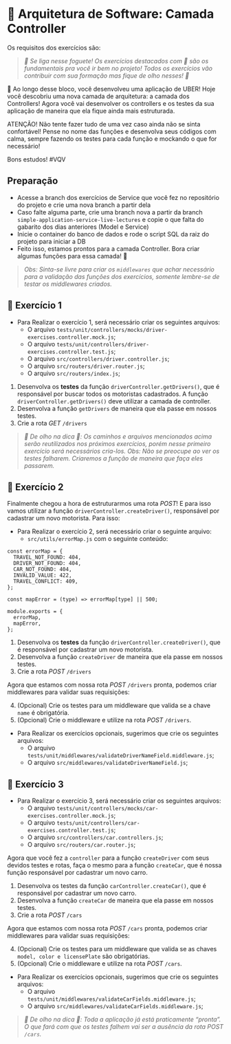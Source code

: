 # :pencil: Arquitetura de Software: Camada Controller



Os requisitos dos exercícios são:

> _🚀 Se liga nesse foguete!_
> _Os exercícios destacados com 🚀 são os fundamentais pra você ir bem no projeto! Todos os exercícios vão contribuir com sua formação mas fique de olho nesses! 👀_

🚀 Ao longo desse bloco, você desenvolveu uma aplicação de UBER! Hoje você descobriu uma nova camada de arquitetura: a camada dos Controllers! Agora você vai desenvolver os controllers e os testes da sua aplicação de maneira que ela fique ainda mais estruturada.

ATENÇÃO! Não tente fazer tudo de uma vez caso ainda não se sinta confortável! Pense no nome das funções e desenvolva seus códigos com calma, sempre fazendo os testes para cada função e mockando o que for necessário!

Bons estudos! #VQV

## Preparação

- Acesse a branch dos exercícios de Service que você fez no repositório do projeto e crie uma nova branch a partir dela
- Caso falte alguma parte, crie uma branch nova a partir da branch `simple-application-service-live-lectures` e copie o que falta do gabarito dos dias anteriores (Model e Service)
- Inicie o container do banco de dados e rode o script SQL da raiz do projeto para iniciar a DB
- Feito isso, estamos prontos para a camada Controller. Bora criar algumas funções para essa camada! 🚀

> _Obs: Sinta-se livre para criar os `middlewares` que achar necessário para a validação das funções dos exercícios, somente lembre-se de testar os middlewares criados._

## 🚀 Exercício 1

- Para Realizar o exercício 1, será necessário criar os seguintes arquivos:
    - O arquivo `tests/unit/controllers/mocks/driver-exercises.controller.mock.js`;
    - O arquivo `tests/unit/controllers/driver-exercises.controller.test.js`;
    - O arquivo `src/controllers/driver.controller.js`;
    - O arquivo `src/routers/driver.router.js`;
    - O arquivo `src/routers/index.js`;

1. Desenvolva os **testes** da função `driverController.getDrivers()`, que é responsável por buscar todos os motoristas cadastrados. A função `driverController.getDrivers()` deve utilizar a camada de controller.
2. Desenvolva a função `getDrivers` de maneira que ela passe em nossos testes.
3. Crie a rota _GET_ `/drivers`

> _👀 De olho na dica 👀: Os caminhos e arquivos mencionados acima serão reutilizados nos próximos exercícios, porém nesse primeiro exercício será necessários cria-los. Obs: Não se preocupe ao ver os testes falharem. Criaremos a função de maneira que faça eles passarem._

## 🚀 Exercício 2

Finalmente chegou a hora de estruturarmos uma rota _POST_! E para isso vamos utilizar a função `driverController.createDriver()`, responsável por cadastrar um novo motorista. Para isso:

- Para Realizar o exercício 2, será necessário criar o seguinte arquivo:
    - `src/utils/errorMap.js` com o seguinte conteúdo:

```
const errorMap = {
  TRAVEL_NOT_FOUND: 404,
  DRIVER_NOT_FOUND: 404,
  CAR_NOT_FOUND: 404,
  INVALID_VALUE: 422,
  TRAVEL_CONFLICT: 409,
};

const mapError = (type) => errorMap[type] || 500;

module.exports = {
  errorMap,
  mapError,
};
```

1. Desenvolva os **testes** da função `driverController.createDriver()`, que é responsável por cadastrar um novo motorista.
2. Desenvolva a função `createDriver` de maneira que ela passe em nossos testes.
3. Crie a rota _POST_ `/drivers`

Agora que estamos com nossa rota _POST_ `/drivers` pronta, podemos criar middlewares para validar suas requisições:

4. (Opcional) Crie os testes para um middleware que valida se a chave `name` é obrigatória.
5. (Opcional) Crie o middleware e utilize na rota _POST_ `/drivers`.

- Para Realizar os exercícios opcionais, sugerimos que crie os seguintes arquivos:
    - O arquivo `tests/unit/middlewares/validateDriverNameField.middleware.js`;
    - O arquivo `src/middlewares/validateDriverNameField.js`;

## 🚀 Exercício 3

- Para Realizar o exercício 3, será necessário criar os seguintes arquivos:
    - O arquivo `tests/unit/controllers/mocks/car-exercises.controller.mock.js`;
    - O arquivo `tests/unit/controllers/car-exercises.controller.test.js`;
    - O arquivo `src/controllers/car.controllers.js`;
    - O arquivo `src/routers/car.router.js`;

Agora que você fez a `controller` para a função `createDriver` com seus devidos testes e rotas, faça o mesmo para a função `createCar`, que é nossa função responsável por cadastrar um novo carro.

1. Desenvolva os testes da função `carController.createCar()`, que é responsável por cadastrar um novo carro.
2. Desenvolva a função `createCar` de maneira que ela passe em nossos testes.
3. Crie a rota _POST_ `/cars`

Agora que estamos com nossa rota _POST_ `/cars` pronta, podemos criar middlewares para validar suas requisições:

4. (Opcional) Crie os testes para um middleware que valida se as chaves `model, color e licensePlate` são obrigatórias.
5. (Opcional) Crie o middleware e utilize na rota _POST_ `/cars`.

- Para Realizar os exercícios opcionais, sugerimos que crie os seguintes arquivos:
    - O arquivo `tests/unit/middlewares/validateCarFields.middleware.js`;
    - O arquivo `src/middlewares/validateCarFields.middleware.js`;

> _👀 De olho na dica 👀: Toda a aplicação já está praticamente “pronta”. O que fará com que os testes falhem vai ser a ausência da rota _POST_ `/cars`._

